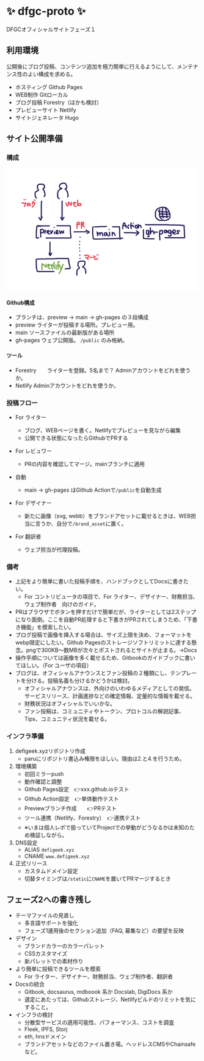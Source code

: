 # ✨ dfgc-proto ✨

DFGCオフィシャルサイトフェーズ１

## 利用環境

公開後にブログ投稿、コンテンツ追加を極力簡単に行えるようにして、メンテナンス性のよい構成を求める。

- ホスティング  Github Pages
- WEB制作    Gitローカル
- ブログ投稿    Forestry（ほかも検討）
- プレビューサイト    Netlify
- サイトジェネレータ    Hugo

## サイト公開準備

### 構成

![](/static/images/publish-flow-chart.webp)

#### Github構成
- ブランチは、preview → main → gh-pages の３段構成
- preview   ライターが投稿する場所。プレビュー用。
- main  ソースファイルの最新版がある場所
- gh-pages  ウェブ公開版。 `/public` のみ格納。

#### ツール
- Forestry　　ライターを登録。5名まで？ Adminアカウントをどれを使うか。
- Netlify   Adminアカウントをどれを使うか。

###  投稿フロー

- For ライター
    - ブログ、WEBページを書く。Netlifyでプレビューを見ながら編集
    - 公開できる状態になったらGithubでPRする
- For レビュワー
    - PRの内容を確認してマージ。mainブランチに適用
- 自動
    - main → gh-pages はGithub Actionで`/public`を自動生成

- For デザイナー
    - 新たに画像（svg, webb）をブランドアセットに載せるときは、WEB担当に言うか、自分で`/brand_asset`に置く。
- For 翻訳者
    - ウェブ担当が代理投稿。

### 備考
- 上記をより簡単に書いた投稿手順を、ハンドブックとしてDocsに書きたい。
    - For コントリビュータの項目で、For ライター、デザイナー、財務担当、ウェブ制作者　向けのガイド。
- PRはブラウザでボタンを押すだけで簡単だが、ライターとしては2ステップになり面倒。ここを自動PR処理すると下書きがPRされてしまうため、「下書き機能」を模索したい。
- ブログ投稿で画像を挿入する場合は、サイズ上限を決め、フォーマットをwebp限定にしたい。Github Pagesのストレージソフトリミットに達する懸念。pngで300KB〜数MBが次々とポストされるとサイトが止まる。→Docs
- 操作手順については画像を多く載せるため、Gitbookのガイドブックに書いてほしい。（For ユーザの項目）
- ブログは、オフィシャルアナウンスとファン投稿の２種類にし、テンプレートを分ける。投稿名義も分けるかどうかは検討。
    - オフィシャルアナウンスは、外向けのいわゆるメディアとしての発信。サービスリリース、計画進捗などの確定情報、定量的な情報を載せる。
    - 財務状況はオフィシャルでいいかな。
    - ファン投稿は、コミュニティやトークン、プロトコルの解説記事、Tips、コミュニティ状況を載せる。

### インフラ準備

1. defigeek.xyzリポジトリ作成
    - paruにリポジトリ書込み権限をほしい。理由は2.と4.を行うため。
2. 環境構築
    - 初回ミラーpush
    - 動作確認と調整
    - Github Pages設定　👉xxx.github.ioテスト
    - Github Action設定　👉単体動作テスト
    - Previewブランチ作成　　👉PRテスト
    - ツール連携（Netlify、Forestry）　👉連携テスト
    - ※いまは個人レポで扱っていてProjectでの挙動がどうなるかは未知のため検証しながら。
3. DNS設定
    - ALIAS  `defigeek.xyz`
    - CNAME  `www.defigeek.xyz`
4. 正式リリース
    - カスタムドメイン設定
    - 切替タイミングは`/static`に`CNAME`を置いてPRマージするとき


## フェーズ2への書き残し
- テーマファイルの見直し
    - 多言語サポートを強化
    - フェーズ1運用後のセクション追加（FAQ, 募集など）の要望を反映
- デザイン
    - ブランドカラーのカラーパレット
    - CSSカスタマイズ
    - 新パレットでの素材作り
- より簡単に投稿できるツールを模索
    - For ライター、デザイナー、財務担当、ウェブ制作者、翻訳者
- Docsの統合
    - Gitbook, docsaurus, mdboook 系か Docslab, DigiDocs 系か
    - 選定にあたっては、Githubストレージ、Netlifyビルドのリミットを気にすること。
- インフラの検討
    - 分散型サービスの適用可能性、パフォーマンス、コストを調査
    - Fleek, IPFS, Storj
    - eth, hnsドメイン
    - ブランドアセットなどのファイル置き場。ヘッドレスCMSやChainsafeなど。

